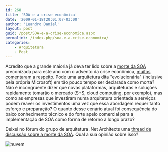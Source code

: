 ```yaml
---
id: 268
title: 'SOA e a crise econômica'
date: '2009-01-18T20:01:07-03:00'
author: 'Leandro Daniel'
layout: post
guid: /post/SOA-e-a-crise-economica.aspx
permalink: /index.php/soa-e-a-crise-economica/
categories:
    - Arquitetura
    - Post
---
```


Acredito que a grande maioria já deva ter lido sobre a [morte da SOA](http://apsblog.burtongroup.com/2009/01/soa-is-dead-long-live-services.html) preconizada para este ano com o advento da crise econômica, [muitos comentaram a respeito](http://www.infoq.com/news/2009/01/is-soa-dead). Pode uma arquitetura dita "evolucionária" (inclusive pela própria Microsoft) em tão pouco tempo ser declarada como morta? Não é incongruente dizer que novas plataformas, arquiteturas e soluções rapidamente tomarão o mercado (S+S, cloud computing, por exemplo), mas como as empresas que investiram numa arquitetura orientada a serviços podem reaver os investimentos uma vez que essa abordagem requer tanto esforço e preparação? O quanto desse cenário atual foi consequência do baixo conhecimento técnico e do forte apelo comercial para a implementação de SOA como forma de retorno a longo prazo?

Deixei no fórum do grupo de arquitetura .Net Architects uma [thread de discussão sobre a morte da SOA](http://groups.google.com.br/group/dotnetarchitects/browse_thread/thread/e2c9491a387d0850?hl=pt-BR). Qual a sua opinião sobre isso?

![nuvem](http://leandrodaniel.com/pics/WindowsLiveWriter/SOAeacriseeconmica_1138B/nuvem_8a09b0eb-7e12-434d-a053-72b966a9188c.gif "nuvem")
